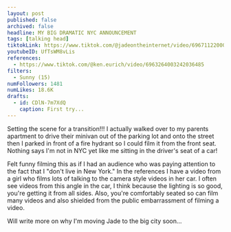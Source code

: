 ```yaml
---
layout: post
published: false
archived: false
headline: MY BIG DRAMATIC NYC ANNOUNCEMENT
tags: [talking head]
tiktokLink: https://www.tiktok.com/@jadeontheinternet/video/6967112200091700486
youtubeID: UfTsWM8vLis
references:
  - https://www.tiktok.com/@ken.eurich/video/6963264003242036485
filters:
  - Sunny (15)
numFollowers: 1481
numLikes: 18.6K
drafts:
  - id: CDlN-7m7XdQ
    caption: First try...
---
```


Setting the scene for a transition!!! I actually walked over to my parents apartment to drive their minivan out of the parking lot and onto the street then I parked in front of a fire hydrant so I could film it from the front seat. Nothing says I'm not in NYC yet like me sitting in the driver's seat of a car!

Felt funny filming this as if I had an audience who was paying attention to the fact that I "don't live in New York." In the references I have a video from a girl who films lots of talking to the camera style videos in her car. I often see videos from this angle in the car, I think because the lighting is so good, you're getting it from all sides. Also, you're comfortably seated so can film many videos and also shielded from the public embarrassment of filming a video.

Will write more on why I'm moving Jade to the big city soon...